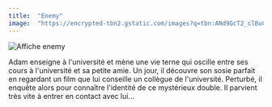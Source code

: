 ```yaml
---
title:  "Enemy"
image:  "https://encrypted-tbn2.gstatic.com/images?q=tbn:ANd9GcT2_clBuCKMR3P9RV41pycQucRwSkkjtY0Bl63ZSni8PxIhutAT"
---
```

![Affiche enemy](https://encrypted-tbn2.gstatic.com/images?q=tbn:ANd9GcT2_clBuCKMR3P9RV41pycQucRwSkkjtY0Bl63ZSni8PxIhutAT)

Adam enseigne à l'université et mène une vie terne qui oscille entre ses cours à l'université et sa petite amie. Un jour, il découvre son sosie parfait en regardant un film que lui conseille un collègue de l'université. Perturbé, il enquête alors pour connaître l'identité de ce mystérieux double. Il parvient très vite à entrer en contact avec lui...
